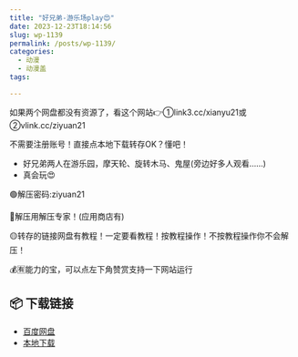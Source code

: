 ```yaml
---
title: "好兄弟-游乐场play😍"
date: 2023-12-23T18:14:56
slug: wp-1139
permalink: /posts/wp-1139/
categories:
  - 动漫
  - 动漫盖
tags:

---
```


如果两个网盘都没有资源了，看这个网站👉①link3.cc/xianyu21或②vlink.cc/ziyuan21

不需要注册账号！直接点本地下载转存OK？懂吧！

*   好兄弟两人在游乐园，摩天轮、旋转木马、鬼屋(旁边好多人观看……)
*   真会玩😍

🟢解压密码:ziyuan21

🔵解压用解压专家！(应用商店有)

🟡转存的链接网盘有教程！一定要看教程！按教程操作！不按教程操作你不会解压！

💰🈶能力的宝，可以点左下角赞赏支持一下网站运行

## 📦 下载链接
- [百度网盘](https://blziyuan21.com/pay-download/1139?key=40bd78436d&down_id=0)
- [本地下载](https://blziyuan21.com/pay-download/1139?key=40bd78436d&down_id=1)


